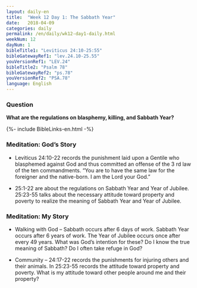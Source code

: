 ```yaml
---
layout: daily-en
title:  "Week 12 Day 1: The Sabbath Year"
date:   2018-04-09
categories: daily
permalink: /en/daily/wk12-day1-daily.html
weekNum: 12
dayNum: 1
bibleTitle1: "Leviticus 24:10-25:55"
bibleGatewayRef1: "lev.24.10-25.55"
youVersionRef1: "LEV.24"
bibleTitle2: "Psalm 78"
bibleGatewayRef2: "ps.78"
youVersionRef2: "PSA.78"
language: English
---
```


### Question
**What are the regulations on blasphemy, killing, and Sabbath Year?**

{%- include BibleLinks-en.html -%}

### Meditation: God’s Story
+ Leviticus 24:10-22 records the punishment laid upon a Gentile who blasphemed against God and thus committed an offense of the 3 rd law of the ten commandments. “You are to have the same law for the foreigner and the native-born. I am the Lord your God.”

+ 25:1-22 are about the regulations on Sabbath Year and Year of Jubilee. 25:23-55 talks about the necessary attitude toward property and poverty to realize the meaning of Sabbath Year and Year of Jubilee.

### Meditation: My Story
+ Walking with God – Sabbath occurs after 6 days of work. Sabbath Year occurs after 6 years of work. The Year of Jubilee occurs once after every 49 years. What was God’s intention for these? Do I know the true meaning of Sabbath? Do I often take refuge in God?

+ Community – 24:17-22 records the punishments for injuring others and their animals. In 25:23-55 records the attitude toward property and poverty. What is my attitude toward other people around me and their property?
